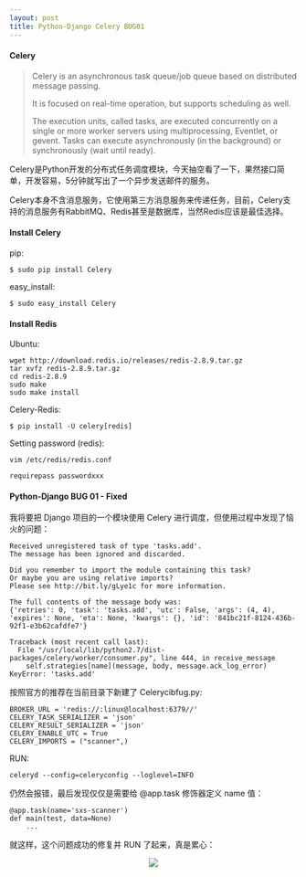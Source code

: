```yaml
---
layout: post
title: Python-Django Celery BUG01
---
```


#### Celery

> Celery is an asynchronous task queue/job queue based on distributed message passing.
> 
> It is focused on real-time operation, but supports scheduling as well.
>
> The execution units, called tasks, are executed concurrently on a single or more worker servers using multiprocessing, Eventlet, or gevent. Tasks can execute asynchronously (in the background) or synchronously (wait until ready).

Celery是Python开发的分布式任务调度模块，今天抽空看了一下，果然接口简单，开发容易，5分钟就写出了一个异步发送邮件的服务。

Celery本身不含消息服务，它使用第三方消息服务来传递任务，目前，Celery支持的消息服务有RabbitMQ、Redis甚至是数据库，当然Redis应该是最佳选择。

#### Install Celery

pip: 

    $ sudo pip install Celery

easy_install:

    $ sudo easy_install Celery

#### Install Redis

Ubuntu:

    wget http://download.redis.io/releases/redis-2.8.9.tar.gz
    tar xvfz redis-2.8.9.tar.gz
    cd redis-2.8.9
    sudo make
    sudo make install
    
Celery-Redis:

    $ pip install -U celery[redis]
    
Setting password (redis):

    vim /etc/redis/redis.conf
    
    requirepass passwordxxx

#### Python-Django BUG 01 - Fixed

我将要把 Django 项目的一个模块使用 Celery 进行调度，但使用过程中发现了恼火的问题：

    Received unregistered task of type 'tasks.add'.
    The message has been ignored and discarded.

    Did you remember to import the module containing this task?
    Or maybe you are using relative imports?
    Please see http://bit.ly/gLye1c for more information.

    The full contents of the message body was:
    {'retries': 0, 'task': 'tasks.add', 'utc': False, 'args': (4, 4), 'expires': None, 'eta': None, 'kwargs': {}, 'id': '841bc21f-8124-436b-92f1-e3b62cafdfe7'}

    Traceback (most recent call last):
      File "/usr/local/lib/python2.7/dist-packages/celery/worker/consumer.py", line 444, in receive_message
        self.strategies[name](message, body, message.ack_log_error)
    KeyError: 'tasks.add'
    
按照官方的推荐在当前目录下新建了 Celerycibfug.py:

    BROKER_URL = 'redis://:linux@localhost:6379//'
    CELERY_TASK_SERIALIZER = 'json'
    CELERY_RESULT_SERIALIZER = 'json'
    CELERY_ENABLE_UTC = True
    CELERY_IMPORTS = ("scanner",)
    
RUN:

    celeryd --config=celeryconfig --loglevel=INFO
    
仍然会报错，最后发现仅仅是需要给 @app.task 修饰器定义 name 值：

    @app.task(name='sxs-scanner')
    def main(test, data=None)
        ...

就这样，这个问题成功的修复并 RUN 了起来，真是累心：
        
<center>
<img src="http://ww3.sinaimg.cn/large/c334041btw1eqk59nu98lj20rp08zdll.jpg" />
</center>